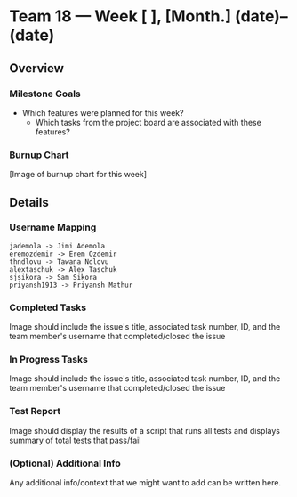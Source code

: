 # Team 18 — Week [ ], [Month.] (date)–(date)

## Overview

### Milestone Goals
- Which features were planned for this week?
    - Which tasks from the project board are associated with these features?

### Burnup Chart

[Image of burnup chart for this week]

## Details

### Username Mapping

```
jademola -> Jimi Ademola
eremozdemir -> Erem Ozdemir
thndlovu -> Tawana Ndlovu
alextaschuk -> Alex Taschuk
sjsikora -> Sam Sikora
priyansh1913 -> Priyansh Mathur
```

### Completed Tasks

Image should include the issue's title, associated task number, ID, and the team member's username that completed/closed the issue

### In Progress Tasks

Image should include the issue's title, associated task number, ID, and the team member's username that completed/closed the issue


### Test Report
Image should display the results of a script that runs all tests and displays summary of total tests that pass/fail

### (Optional) Additional Info

Any additional info/context that we might want to add can be written here.